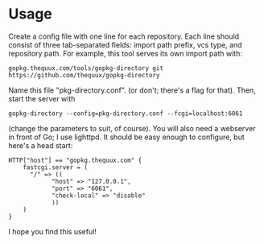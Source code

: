 Usage
=====

Create a config file with one line for each repository. Each line should
consist of three tab-separated fields: import path prefix, vcs type, and
repository path. For example, this tool serves its own import path with:

    gopkg.thequux.com/tools/gopkg-directory	git	https://github.com/thequux/gopkg-directory

Name this file "pkg-directory.conf". (or don't; there's a flag for that). Then,
start the server with

    gopkg-directory --config=pkg-directory.conf --fcgi=localhost:6061

(change the parameters to suit, of course). You will also need a webserver in
front of Go; I use lighttpd. It should be easy enough to configure, but here's
a head start:

    HTTP["host"] == "gopkg.thequux.com" {
        fastcgi.server = (
          "/" => ((
                "host" => "127.0.0.1",
                "port" => "6061",
                "check-local" => "disable"
                ))
        )
    }

I hope you find this useful!
